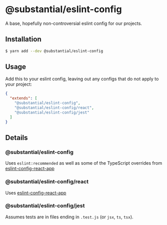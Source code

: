 # @substantial/eslint-config

A base, hopefully non-controversial eslint config for our projects.

## Installation

```sh
$ yarn add --dev @substantial/eslint-config
```

## Usage

Add this to your eslint config, leaving out any configs that do not apply to
your project:

```json
{
  "extends": [
    "@substantial/eslint-config",
    "@substantial/eslint-config/react",
    "@substantial/eslint-config/jest"
  ]
}
```

## Details

### @substantial/eslint-config

Uses `eslint:recommended` as well as some of the TypeScript overrides from [eslint-config-react-app][]

### @substantial/eslint-config/react

Uses [eslint-config-react-app][]

### @substantial/eslint-config/jest

Assumes tests are in files ending in `.test.js` (or `jsx`, `ts`, `tsx`).

[eslint-config-react-app]: https://www.npmjs.com/package/eslint-config-react-app
